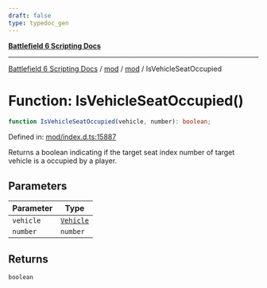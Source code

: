 ```yaml
---
draft: false
type: typedoc_gen
---
```


[**Battlefield 6 Scripting Docs**](../../../_index.md)

***

[Battlefield 6 Scripting Docs](../../../_index.md) / [mod](../../_index.md) / [mod](../_index.md) / IsVehicleSeatOccupied

# Function: IsVehicleSeatOccupied()

```ts
function IsVehicleSeatOccupied(vehicle, number): boolean;
```

Defined in: [mod/index.d.ts:15887](https://github.com/battlefield-portal-community/portal-docs/blob/ff09b2690670f74de7e97198022e5a97ff1161ff/generators/santiago/mod/index.d.ts#L15887)

Returns a boolean indicating if the target seat index number of target vehicle is a occupied by a player.

## Parameters

| Parameter | Type |
| ------ | ------ |
| `vehicle` | [`Vehicle`](../Vehicle/_index.md) |
| `number` | `number` |

## Returns

`boolean`

